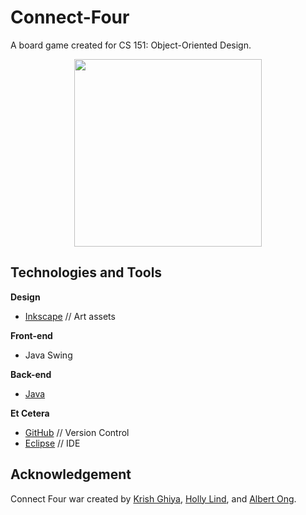 
# Connect-Four
A board game created for CS 151: Object-Oriented Design.

<p align="center">
  <img src="https://raw.githubusercontent.com/Anferensis/Connect-Four/master/images/Connect_Four_icon_and_logo.png" width=300/>
</p>

## Technologies and Tools
**Design**
* [Inkscape](https://inkscape.org/) // Art assets

**Front-end**
* Java Swing

**Back-end**
* [Java](https://www.java.com/en/)

**Et Cetera**
* [GitHub](https://github.com/) // Version Control
* [Eclipse](https://www.eclipse.org/) // IDE

## Acknowledgement
Connect Four war created by [Krish Ghiya](https://github.com/krishghiya), [Holly Lind](https://github.com/hollylind), and [Albert Ong](https://github.com/Anferensis). 
